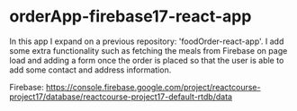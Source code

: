 # orderApp-firebase17-react-app
In this app I expand on a previous repository: 'foodOrder-react-app'. I add some extra functionality such as fetching the meals from Firebase on page load and adding a form once the order is placed so that the user is able to add some contact and address information.

Firebase: https://console.firebase.google.com/project/reactcourse-project17/database/reactcourse-project17-default-rtdb/data
